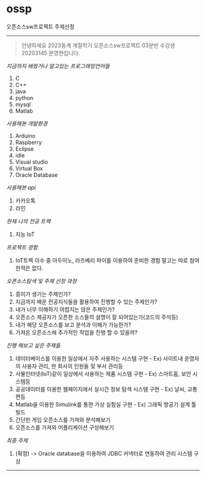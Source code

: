 # ossp
오픈소스sw프로젝트 주제선정

-------------------------------------------------------------------------------------

> 안녕하세요 2023동계 계절학기 오픈소스sw프로젝트 03분반 수강생 20203145 문영현입니다. 

*지금까지 배웠거나 알고있는 프로그래밍언어들*
1. C
2. C++
3. java
4. python
5. mysql
6. Matlab

*사용해본 개발환경*
1. Arduino 
2. Raspberry
3. Eclipse
4. idle
5. Visual studio
6. Virtual Box
7. Oracle Database

*사용해본 api*
1. 카카오톡
2. 라인

*현재 나의 전공 트랙*
1. 지능 IoT

*프로젝트 경험*
1. IoT트랙 이수 중 아두이노, 라즈베리 파이를 이용하여 준비한 경험 말고는 따로 참여한적은 없다.

*오픈소스탐색 및 주제 선정 과정*
1. 흥미가 생기는 주제인가?
2. 지금까지 배운 전공지식들을 활용하여 진행할 수 있는 주제인가?
3. 내가 너무 이해하기 어렵지는 않은 주제인가?
4. 오픈소스 제공자가 오픈한 소스들의 설명이 잘 되어있는가(코드의 주석등)
5. 내가 해당 오픈소스를 보고 분석과 이해가 가능한가? 
6. 가져온 오픈소스에 추가적인 작업을 진행 할 수 있을까?

*진행 해보고 싶은 주제들*
1. 데이터베이스를 이용한 일상에서 자주 사용하는 시스템 구현 - Ex) 사이트내 운영자의 사용자 관리, 한 회사의 인원들 및 부서 관리등
2. 사물인터넷(IoT)같이 일상에서 사용하는 제품 시스템 구현 - Ex) 스마트홈, 보안 시스템등
3. 공공데이터를 이용한 웹페이지에서 실시간 정보 탐색 시스템 구현 - Ex) 날씨, 교통편등
4. Matlab을 이용한 Simulink를 통한 가상 실험실 구현 - Ex) 그래픽 항공기 설계 툴 빌드
5. 간단한 게임 오픈소스를 가져와 분석해보기
6. 오픈소스를 가져와 어플리케이션 구성해보기

*최종 주제*
1. (확정) -> Oracle database을 이용하여 JDBC 커넥터로 연동하여 관리 시스템 구상

-------------------------------------------------------------------------------------------------------------------------------------
